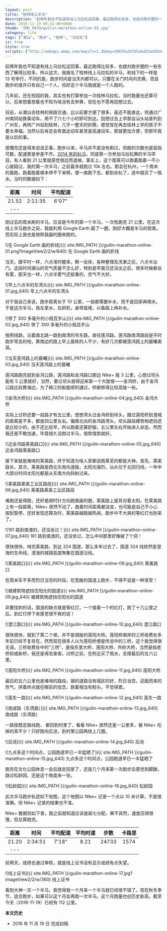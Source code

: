 ```yaml
---
layout: post
title: "桂林线上半马"
description: "前两年我也不知道有线上马拉松这回事，最近跑得比较多，也就対跑步圈的一些东西了解得比较多。所以这次，我报名了桂林线上马拉松的半马，和线下的一样是 13 号举行，不同的是，跑步时间是当天内都可以，只要在关门时间内完赛，而且跑步的或许只有自己一个人，恰好这个半马我就是一个人跑的。"
date: 2016-11-19 09:32:00+0800
thumb: 'IMG_PATH/guilin-marathon-online-03.jpg'
category: life
tags: ["潮汕", "跑步", "桂林", "马拉松"]
js: true
style: true
scripts: ["http://webapi.amap.com/maps?v=1.3&key=29076a35fd5abd25add2eb561488a73f"]
---
```


前两年我也不知道有线上马拉松这回事，最近跑得比较多，也就対跑步圈的一些东西了解得比较多。所以这次，我报名了桂林线上马拉松的半马，和线下的一样是 13 号举行，不同的是，跑步时间是当天内都可以，只要在关门时间内完赛，而且跑步的或许只有自己一个人，恰好这个半马我就是一个人跑的。

几年前，还在校园的我，其实也有打算参加一次桂林马拉松，当时跑量也还算可以，后来想着想着也不知为啥没有去参赛，现在也不愿再回想过去。

目前，从潮汕去桂林的铁路交通，比以前要方便了很多，虽还不能直达，但通过广州南同站换乘动车，用不了六七个小时即可到达。回想过去上学那会汕头站普列到广州东，再转广州站到桂林，几乎一整天的折腾，感觉现在再去桂林上学的孩子不要太幸福。当然以后肯定会有直达动车甚至是高速动车，那就更加方便，但那毕竟是以后的事。

感慨完还是得来说说正事，跑步以来，半马并不是没有刷过，但跑的次数也是屈指可数，配速更是参差不齐。[2014 年的杭马](/2014hzim.html)，则是第一次参加马拉松赛的半马项目。有人看到 21 公里就感觉很远而退缩，事实上，这个距离可以跑着跑着一不小心就超过，我的第一次半马，之前最多就跑过 10k 左右。那会在杭州，一个周末的晨跑，跑着跑着根本停不下来啊，便一直跑下去，都到余杭了，途中就买了一瓶水。当时的数据如下：

|距离|时间|平均配速|
|:--:|:--:|:----:|
|21.52|2:11:35|6'07"|
|---

刚过去的周末刷的半马，应该是今年的第一个半马，一次性跑完 21 公里。在这次线上半马跑步之前，我就利用 Google Earth 画了一圈，刚好大概是半马的距离，而实际上我也是按照我画的圈来跑的。

![在 Google Earth 画的折线]({{ site.IMG_PATH }}/guilin-marathon-online-01.png?imageView2/2/w/640)
在 Google Earth 画的折线

当天，跟平时一样，六点准时醒来，赖一会床，各种整理及洗漱之后，六点半出门。这段时间潮汕的空气质量不怎么好，特别是早晨日还没出之前，很多时候都会有雾，那天也一样，六点半雾气还挺重的，空气不大好。

![早上六点半的东湾头]({{ site.IMG_PATH }}/guilin-marathon-online-01.jpg_640)
早上六点半的东湾头

对于我自己来说，跑步距离长于 10 公里，一般都需要补水，而不是回家再喝水。于是这次半马，我左拿水，右抓机，身带盘缠，以备路上再补水。

![带了 300 多毫升的小瓶百岁山]({{ site.IMG_PATH }}/guilin-marathon-online-02.jpg_640)
带了 300 多毫升的小瓶百岁山

按照线路，沿着南北路一路到南湾的市东路，直往莲鸿路。莲鸿路南湾路段是平时跑步常去的地，靠南边的路上早上晨练的人不少，有好几次都被莲鸿路上的晨曦美哭。

![当天莲鸿路上的晨曦]({{ site.IMG_PATH }}/guilin-marathon-online-03.jpg_640)
当天莲鸿路上的晨曦

莲鸿路跑完就到金鸿公路，莲鸿路和金鸿路口那边 Nike+ 报 3 公里，心想过坝头能有 5 公里就好，当然，要过坝头就得迎来第一个大陡坡——金鸿桥，由于金鸿公路比较靠海边，为了韩江的船能顺利通过，桥都修得比较高陡一些。

![金鸿大桥]({{ site.IMG_PATH }}/guilin-marathon-online-04.jpg_640)
金鸿大桥

实际上过桥还要一段路才有五公里，想想湾头过金鸿桥到坝头，跟过莲阳桥到澄城的距离差不多，都是四公里左右。偏南北向的金鸿路湾头，坝头路段建筑物遮挡还是比较少的，由于还比较早，所以跑着还算舒服，五公里左右开始进入状态，然而我还是不敢加速，毕竟很久没跑过半马，借势借势就好。

![近金鸿路莱美路口]({{ site.IMG_PATH }}/guilin-marathon-online-05.jpg_640)
近金鸿路莱美路口

接下来就是难啃的莱美路，终于知道为啥人家都说跑莱芜的都是大神。首先，莱美路长，其次，莱美路是西北东南向道路，太阳光强烈，汕头位于北回归线，一年中大部分时间太阳光都是从东南方向斜射过来。

![莱美路莱美工业区路段]({{ site.IMG_PATH }}/guilin-marathon-online-06.jpg_640)
莱美路莱美工业区路段

难跑还是得跑，还好是顺时针方向跑我画的圈，莱美路上是背对着太阳。在莱美路上有一段距离，Nike+ 居然不动了，跑着时间距离都没变，也可能是自己不小心按到暂停，还好发现还算及时，莱美路越跑越热闹，跑步中不大爽的等红灯也到来了。

![161 路到南澳的，还没坐过！]({{ site.IMG_PATH }}/guilin-marathon-online-07.jpg_640)
161 路到南澳的，还没坐过，怎么中间那里好像破了个洞！

很快很快，啃完莱美路，到达 324 国道，那么多年过去了，国道 324 线依然是澄海的生命线，澄海的城镇高度聚集在国道沿线。

![莱美路口]({{ site.IMG_PATH }}/guilin-marathon-online-08.jpg_640)
莱美路口

在周末车不多而烈日当空的时段，在宽敞的国道上跑步，不得不说是一种享受！

![被建筑物遮挡住阳光的国道]({{ site.IMG_PATH }}/guilin-marathon-online-09.jpg_640)
被建筑物遮挡住阳光的国道

非要找刺的话，国道的缺点就是等红灯，一个接着一个的红灯，跑了十几公里之后，到红灯停下来感觉很不爽的说！

![澄江路口]({{ site.IMG_PATH }}/guilin-marathon-online-10.jpg_640)
澄江路口

很快很快，就到了第二个坡，并不是很陡的莲阳大桥。莲阳桥南岸的三桥收费处多年前已经不复存在，然而现在很多人以为莲阳桥便是传说中的三桥，这个我觉得很无语。三桥收费处中的“三桥”，是指东里大桥、莲阳大桥、外砂大桥，当然是指老桥抑或新桥，我还是得去查查。过桥之前，在附近买了瓶水，支撑最后的五六公里。

![莲阳大桥]({{ site.IMG_PATH }}/guilin-marathon-online-11.jpg_640)
莲阳大桥

最后的五六公里也是难啃的路段，镇的道路没有城区的好，烈日当空，迎面而来的热气，拼着终点就在眼前的信念，跑着相当有盼头，不觉得累。

![莲东一路]({{ site.IMG_PATH }}/guilin-marathon-online-12.jpg_640)
莲东一路

![南成路（东湾路）]({{ site.IMG_PATH }}/guilin-marathon-online-13.jpg_640)
南成路（东湾路）

一路按既定路线跑， 都回到村里了，看看 Nike+ 居然还差一公里多，被 Nike+ 吃掉的真不少！只好跑向后池，到村里公园再绕上几圈。

![后池]({{ site.IMG_PATH }}/guilin-marathon-online-14.jpg_640)
后池

![九点多这个时间点，公园跑道早已一半猛晒了]({{ site.IMG_PATH }}/guilin-marathon-online-15.jpg_640)
九点多这个时间点，公园跑道早已一半猛晒了

跑完在文化公园休息一会后就走回家了，还是几个月来第一次跑步后感觉到脚酸，路过松龄园，还是这个角度来一张。

![松龄园]({{ site.IMG_PATH }}/guilin-marathon-online-16.jpg_640)
松龄园

此次半马跑步轨迹如下地图，这个地图以 Nike+ 记录一个点以 10 米计算，不是很准确，但 Nike+ 记录的结果也不准。

<div id="map"></div>

Nike+ 数据则如下表，跑之前就知道应该是超七分配，果不其然，速度压得很慢，但总算跑完。

|距离|时间|平均配速|平均时速|步数|卡路里|
|:--:|:--:|:----:|:----:|:---:|:----:|
|21.20|2:34:51|7'18"|8.21|24733|1574|
|---

前两天，成绩也通过审核，就是线上证书没有显示成绩有点失望。

![线上证书]({{ site.IMG_PATH }}/guilin-marathon-online-17.jpg?imageView2/2/w/360)
线上证书

看到大神一天一个半马，我觉得我一个月来一个半马就已经很不错了。现在秋冬季节，适合跑步，如果可以这个月会再跑一次半马。这个月跑量也创历史新高，截至今天（2016-11-19）已经有 112 公里。

**本文历史**

* 2016 年 11 月 19 日 完成初稿

<!--<style>
#map {
    width: 100%;
    height: 0;
    padding-bottom: 67%
}
#map .amap-copyright, .amap-logo {
    z-index: 0;
}
#map a:after {
    display: none
}
#map .marker-circle{
    width: 9px;
    height: 9px;
    border: 3px solid #fff;
    border-radius: 99em;
    box-shadow: 1px 1px 0 rgba(0,0,0,.4);
}
#map .marker-circle.green{
    background-color: #60AB43;
}
#map .marker-circle.red{
    background-color: #f80000;
}
#map .marker-circle.black{
    background-color: #000000;
}
#map .running-distance{
   background-color: #000;
   font-size: 10px;
   font-family: 'AlternateBoldFont', 'MHei PRC Bold';
   color: #fff;
   width: 56px;
   height: 24px;
   line-height: 24px;
   text-align: right;
   border-top-left-radius: 12px;
   border-bottom-left-radius: 12px;
   position: relative;
   white-space: nowrap;
}
#map .running-distance:after{
   content: "";
   right: -24px;
   top: 0;
   position: absolute;
   height: 0;
   width: 0;
   border: 12px solid transparent;
   border-left-color: #000;
}
#map .running-distance .running-number{
   color: #83DD00;
}
</style> -->
<!--<script>
var map = new AMap.Map('map', {
    resizeEnable: true,
    center: [116.79, 23.464],
    zoom: 13
});
var lineArr = [
  [116.813148, 23.476624],
  [116.813063, 23.476530],
  [116.813010, 23.476437],
  [116.812945, 23.476349],
  [116.812910, 23.476252],
  [116.812882, 23.476157],
  [116.812868, 23.476058],
  [116.812827, 23.475954],
  [116.812744, 23.475897],
  [116.812701, 23.475813],
  [116.812712, 23.475696],
  [116.812694, 23.475596],
  [116.812655, 23.475489],
  [116.812614, 23.475379],
  [116.812582, 23.475264],
  [116.812552, 23.475165],
  [116.812517, 23.475059],
  [116.812495, 23.474953],
  [116.812460, 23.474812],
  [116.812403, 23.474653],
  [116.812373, 23.474548],
  [116.812334, 23.474462],
  [116.812274, 23.474379],
  [116.812245, 23.474264],
  [116.812263, 23.474164],
  [116.812287, 23.474051],
  [116.812276, 23.473942],
  [116.812228, 23.473844],
  [116.812167, 23.473747],
  [116.812130, 23.473661],
  [116.812098, 23.473565],
  [116.812080, 23.473449],
  [116.812037, 23.473367],
  [116.811971, 23.473276],
  [116.811932, 23.473193],
  [116.811894, 23.473084],
  [116.811841, 23.472994],
  [116.811812, 23.472882],
  [116.811793, 23.472782],
  [116.811804, 23.472683],
  [116.811834, 23.472582],
  [116.811865, 23.472487],
  [116.811904, 23.472380],
  [116.811943, 23.472291],
  [116.811966, 23.472196],
  [116.811979, 23.472089],
  [116.811998, 23.471985],
  [116.812018, 23.471881],
  [116.812035, 23.471787],
  [116.812072, 23.471680],
  [116.812109, 23.471589],
  [116.812136, 23.471501],
  [116.812168, 23.471409],
  [116.812204, 23.471313],
  [116.812244, 23.471227],
  [116.812288, 23.471133],
  [116.812357, 23.471045],
  [116.812427, 23.470946],
  [116.812525, 23.470877],
  [116.812618, 23.470793],
  [116.812705, 23.470721],
  [116.812793, 23.470668],
  [116.812879, 23.470615],
  [116.812968, 23.470558],
  [116.813058, 23.470474],
  [116.813144, 23.470428],
  [116.813240, 23.470372],
  [116.813327, 23.470322],
  [116.813415, 23.470276],
  [116.813503, 23.470216],
  [116.813600, 23.470166],
  [116.813708, 23.470100],
  [116.813798, 23.470047],
  [116.813892, 23.469985],
  [116.813989, 23.469938],
  [116.814080, 23.469897],
  [116.814186, 23.469842],
  [116.814287, 23.469781],
  [116.814374, 23.469733],
  [116.814462, 23.469676],
  [116.814539, 23.469611],
  [116.814593, 23.469529],
  [116.814532, 23.469377],
  [116.814495, 23.469214],
  [116.814526, 23.469098],
  [116.814551, 23.468982],
  [116.814548, 23.468883],
  [116.814555, 23.468785],
  [116.814569, 23.468677],
  [116.814612, 23.468584],
  [116.814646, 23.468487],
  [116.814631, 23.468379],
  [116.814602, 23.468285],
  [116.814599, 23.468190],
  [116.814605, 23.468090],
  [116.814588, 23.467997],
  [116.814555, 23.467909],
  [116.814538, 23.467805],
  [116.814562, 23.467710],
  [116.814586, 23.467604],
  [116.814575, 23.467507],
  [116.814556, 23.467397],
  [116.814531, 23.467303],
  [116.814519, 23.467207],
  [116.814532, 23.467102],
  [116.814538, 23.467002],
  [116.814546, 23.466888],
  [116.814545, 23.466794],
  [116.814545, 23.466701],
  [116.814546, 23.466608],
  [116.814545, 23.466509],
  [116.814544, 23.466405],
  [116.814551, 23.466311],
  [116.814557, 23.466214],
  [116.814561, 23.466113],
  [116.814568, 23.466004],
  [116.814568, 23.465902],
  [116.814568, 23.465804],
  [116.814573, 23.465700],
  [116.814580, 23.465606],
  [116.814586, 23.465512],
  [116.814582, 23.465420],
  [116.814589, 23.465327],
  [116.814590, 23.465226],
  [116.814581, 23.465127],
  [116.814587, 23.465031],
  [116.814602, 23.464933],
  [116.814607, 23.464835],
  [116.814613, 23.464740],
  [116.814611, 23.464644],
  [116.814601, 23.464540],
  [116.814603, 23.464441],
  [116.814606, 23.464341],
  [116.814610, 23.464244],
  [116.814615, 23.464124],
  [116.814603, 23.464028],
  [116.814610, 23.463937],
  [116.814668, 23.463858],
  [116.814786, 23.463851],
  [116.814892, 23.463841],
  [116.814995, 23.463839],
  [116.815094, 23.463839],
  [116.815193, 23.463839],
  [116.815193, 23.463839],
  [116.815339, 23.463837],
  [116.815440, 23.463842],
  [116.815540, 23.463843],
  [116.815651, 23.463838],
  [116.815871, 23.463829],
  [116.815986, 23.463816],
  [116.816089, 23.463818],
  [116.816191, 23.463814],
  [116.816300, 23.463813],
  [116.816415, 23.463812],
  [116.816530, 23.463805],
  [116.816640, 23.463804],
  [116.816762, 23.463808],
  [116.816869, 23.463811],
  [116.816972, 23.463809],
  [116.817088, 23.463797],
  [116.817198, 23.463794],
  [116.817296, 23.463798],
  [116.817404, 23.463786],
  [116.817509, 23.463786],
  [116.817615, 23.463783],
  [116.817721, 23.463780],
  [116.817867, 23.463785],
  [116.817987, 23.463775],
  [116.818088, 23.463776],
  [116.818189, 23.463781],
  [116.818291, 23.463783],
  [116.818398, 23.463785],
  [116.818511, 23.463786],
  [116.818618, 23.463783],
  [116.818729, 23.463786],
  [116.818841, 23.463788],
  [116.818958, 23.463785],
  [116.819082, 23.463784],
  [116.819202, 23.463778],
  [116.819312, 23.463774],
  [116.819424, 23.463760],
  [116.819533, 23.463754],
  [116.819645, 23.463756],
  [116.819751, 23.463750],
  [116.819858, 23.463747],
  [116.819981, 23.463753],
  [116.820100, 23.463745],
  [116.820205, 23.463744],
  [116.820315, 23.463744],
  [116.820416, 23.463743],
  [116.820528, 23.463742],
  [116.820635, 23.463742],
  [116.820747, 23.463739],
  [116.820870, 23.463742],
  [116.820984, 23.463741],
  [116.821107, 23.463739],
  [116.821211, 23.463740],
  [116.821314, 23.463735],
  [116.821415, 23.463736],
  [116.821534, 23.463732],
  [116.821643, 23.463730],
  [116.821745, 23.463729],
  [116.821844, 23.463729],
  [116.821945, 23.463716],
  [116.822043, 23.463720],
  [116.822142, 23.463718],
  [116.822264, 23.463719],
  [116.822365, 23.463719],
  [116.822468, 23.463724],
  [116.822572, 23.463721],
  [116.822745, 23.463724],
  [116.822845, 23.463728],
  [116.822947, 23.463726],
  [116.823053, 23.463722],
  [116.823159, 23.463716],
  [116.823258, 23.463716],
  [116.823375, 23.463718],
  [116.823475, 23.463717],
  [116.823574, 23.463710],
  [116.823696, 23.463709],
  [116.823796, 23.463707],
  [116.823902, 23.463698],
  [116.824000, 23.463697],
  [116.824109, 23.463697],
  [116.824219, 23.463693],
  [116.824319, 23.463696],
  [116.824424, 23.463697],
  [116.824523, 23.463694],
  [116.824642, 23.463692],
  [116.824815, 23.463690],
  [116.824930, 23.463691],
  [116.824930, 23.463691],
  [116.825029, 23.463700],
  [116.825215, 23.463695],
  [116.825334, 23.463703],
  [116.825442, 23.463695],
  [116.825546, 23.463696],
  [116.825681, 23.463701],
  [116.825788, 23.463699],
  [116.825906, 23.463712],
  [116.826005, 23.463724],
  [116.826106, 23.463726],
  [116.826211, 23.463728],
  [116.826336, 23.463719],
  [116.826435, 23.463694],
  [116.826533, 23.463685],
  [116.826633, 23.463680],
  [116.826781, 23.463670],
  [116.826900, 23.463660],
  [116.826998, 23.463661],
  [116.827111, 23.463661],
  [116.827212, 23.463661],
  [116.827311, 23.463659],
  [116.827428, 23.463654],
  [116.827528, 23.463653],
  [116.827627, 23.463653],
  [116.827745, 23.463647],
  [116.827849, 23.463652],
  [116.828001, 23.463661],
  [116.828103, 23.463666],
  [116.828225, 23.463674],
  [116.828326, 23.463672],
  [116.828426, 23.463664],
  [116.828586, 23.463669],
  [116.828702, 23.463671],
  [116.828806, 23.463665],
  [116.828914, 23.463652],
  [116.829017, 23.463643],
  [116.829114, 23.463635],
  [116.829231, 23.463633],
  [116.829349, 23.463634],
  [116.829452, 23.463630],
  [116.829555, 23.463623],
  [116.829666, 23.463618],
  [116.829765, 23.463571],
  [116.829835, 23.463507],
  [116.829864, 23.463420],
  [116.829827, 23.463328],
  [116.829750, 23.463242],
  [116.829694, 23.463148],
  [116.829644, 23.463049],
  [116.829598, 23.462966],
  [116.829539, 23.462882],
  [116.829477, 23.462803],
  [116.829432, 23.462716],
  [116.829392, 23.462631],
  [116.829350, 23.462531],
  [116.829307, 23.462431],
  [116.829253, 23.462333],
  [116.829210, 23.462252],
  [116.829165, 23.462169],
  [116.829110, 23.462071],
  [116.829052, 23.461973],
  [116.829003, 23.461887],
  [116.828961, 23.461804],
  [116.828916, 23.461704],
  [116.828867, 23.461602],
  [116.828822, 23.461516],
  [116.828768, 23.461418],
  [116.828710, 23.461321],
  [116.828658, 23.461222],
  [116.828608, 23.461124],
  [116.828559, 23.461031],
  [116.828498, 23.460937],
  [116.828445, 23.460843],
  [116.828393, 23.460764],
  [116.828365, 23.460677],
  [116.828319, 23.460596],
  [116.828276, 23.460502],
  [116.828233, 23.460406],
  [116.828180, 23.460316],
  [116.828137, 23.460233],
  [116.828089, 23.460150],
  [116.828044, 23.460064],
  [116.827987, 23.459967],
  [116.827934, 23.459869],
  [116.827890, 23.459770],
  [116.827829, 23.459671],
  [116.827782, 23.459589],
  [116.827743, 23.459486],
  [116.827684, 23.459387],
  [116.827627, 23.459288],
  [116.827573, 23.459191],
  [116.827519, 23.459099],
  [116.827482, 23.459005],
  [116.827437, 23.458907],
  [116.827377, 23.458818],
  [116.827316, 23.458734],
  [116.827266, 23.458640],
  [116.827216, 23.458540],
  [116.827174, 23.458453],
  [116.827112, 23.458362],
  [116.827072, 23.458276],
  [116.827021, 23.458184],
  [116.826917, 23.457992],
  [116.826866, 23.457909],
  [116.826813, 23.457825],
  [116.826774, 23.457742],
  [116.826735, 23.457647],
  [116.826683, 23.457564],
  [116.826637, 23.457482],
  [116.826591, 23.457382],
  [116.826543, 23.457285],
  [116.826499, 23.457185],
  [116.826451, 23.457102],
  [116.826451, 23.457102],
  [116.826371, 23.456941],
  [116.826291, 23.456802],
  [116.826189, 23.456613],
  [116.826139, 23.456534],
  [116.826085, 23.456456],
  [116.826023, 23.456366],
  [116.825958, 23.456277],
  [116.825899, 23.456184],
  [116.825845, 23.456090],
  [116.825783, 23.455943],
  [116.825783, 23.455943],
  [116.825783, 23.455943],
  [116.825697, 23.455797],
  [116.825636, 23.455715],
  [116.825583, 23.455596],
  [116.825538, 23.455516],
  [116.825503, 23.455422],
  [116.825448, 23.455327],
  [116.825392, 23.455238],
  [116.825285, 23.455058],
  [116.825229, 23.454964],
  [116.825180, 23.454864],
  [116.825133, 23.454765],
  [116.825084, 23.454674],
  [116.825034, 23.454580],
  [116.824990, 23.454485],
  [116.824943, 23.454383],
  [116.824897, 23.454284],
  [116.824853, 23.454182],
  [116.824805, 23.454084],
  [116.824743, 23.453990],
  [116.824685, 23.453894],
  [116.824633, 23.453792],
  [116.824594, 23.453706],
  [116.824541, 23.453610],
  [116.824502, 23.453527],
  [116.824456, 23.453441],
  [116.824412, 23.453358],
  [116.824367, 23.453273],
  [116.824321, 23.453171],
  [116.824274, 23.453092],
  [116.824233, 23.453005],
  [116.824189, 23.452907],
  [116.824138, 23.452804],
  [116.824100, 23.452711],
  [116.824069, 23.452605],
  [116.824038, 23.452498],
  [116.823966, 23.452415],
  [116.823860, 23.452288],
  [116.823806, 23.452196],
  [116.823758, 23.452101],
  [116.823699, 23.452006],
  [116.823644, 23.451915],
  [116.823599, 23.451817],
  [116.823544, 23.451719],
  [116.823492, 23.451631],
  [116.823448, 23.451530],
  [116.823411, 23.451429],
  [116.823372, 23.451342],
  [116.823327, 23.451239],
  [116.823272, 23.451137],
  [116.823219, 23.451041],
  [116.823169, 23.450959],
  [116.823099, 23.450868],
  [116.823044, 23.450779],
  [116.822994, 23.450680],
  [116.822948, 23.450583],
  [116.822893, 23.450494],
  [116.822842, 23.450414],
  [116.822797, 23.450324],
  [116.822738, 23.450227],
  [116.822693, 23.450134],
  [116.822644, 23.450040],
  [116.822596, 23.449943],
  [116.822546, 23.449862],
  [116.822486, 23.449766],
  [116.822434, 23.449676],
  [116.822376, 23.449581],
  [116.822313, 23.449486],
  [116.822255, 23.449387],
  [116.822209, 23.449305],
  [116.822155, 23.449227],
  [116.822081, 23.449145],
  [116.822017, 23.449071],
  [116.821957, 23.448998],
  [116.821900, 23.448907],
  [116.821849, 23.448815],
  [116.821798, 23.448721],
  [116.821745, 23.448633],
  [116.821678, 23.448548],
  [116.821623, 23.448468],
  [116.821570, 23.448384],
  [116.821509, 23.448291],
  [116.821452, 23.448194],
  [116.821396, 23.448104],
  [116.821347, 23.448007],
  [116.821289, 23.447919],
  [116.821230, 23.447826],
  [116.821186, 23.447727],
  [116.821146, 23.447632],
  [116.821102, 23.447551],
  [116.821049, 23.447476],
  [116.820990, 23.447383],
  [116.820976, 23.447266],
  [116.821004, 23.447179],
  [116.820908, 23.447121],
  [116.820800, 23.447057],
  [116.820720, 23.447002],
  [116.820643, 23.446917],
  [116.820582, 23.446821],
  [116.820521, 23.446729],
  [116.820469, 23.446632],
  [116.820416, 23.446536],
  [116.820366, 23.446440],
  [116.820313, 23.446360],
  [116.820256, 23.446281],
  [116.820187, 23.446192],
  [116.820121, 23.446105],
  [116.820061, 23.446020],
  [116.820005, 23.445925],
  [116.819941, 23.445831],
  [116.819869, 23.445756],
  [116.819807, 23.445671],
  [116.819755, 23.445585],
  [116.819695, 23.445504],
  [116.819629, 23.445419],
  [116.819568, 23.445346],
  [116.819508, 23.445250],
  [116.819449, 23.445151],
  [116.819389, 23.445060],
  [116.819339, 23.444969],
  [116.819282, 23.444896],
  [116.819221, 23.444820],
  [116.819162, 23.444745],
  [116.819101, 23.444673],
  [116.819041, 23.444591],
  [116.818980, 23.444513],
  [116.818924, 23.444437],
  [116.818870, 23.444353],
  [116.818804, 23.444261],
  [116.818751, 23.444179],
  [116.818670, 23.444086],
  [116.818606, 23.444001],
  [116.818538, 23.443913],
  [116.818472, 23.443840],
  [116.818416, 23.443760],
  [116.818374, 23.443668],
  [116.818311, 23.443574],
  [116.818254, 23.443496],
  [116.818185, 23.443416],
  [116.818127, 23.443340],
  [116.818065, 23.443260],
  [116.817998, 23.443178],
  [116.817937, 23.443086],
  [116.817880, 23.443010],
  [116.817816, 23.442936],
  [116.817750, 23.442860],
  [116.817683, 23.442776],
  [116.817652, 23.442670],
  [116.817591, 23.442578],
  [116.817472, 23.442427],
  [116.817399, 23.442343],
  [116.817329, 23.442265],
  [116.817275, 23.442172],
  [116.817217, 23.442078],
  [116.817149, 23.441992],
  [116.817048, 23.441863],
  [116.816979, 23.441796],
  [116.816907, 23.441716],
  [116.816840, 23.441641],
  [116.816784, 23.441548],
  [116.816725, 23.441475],
  [116.816252, 23.440856],
  [116.816195, 23.440772],
  [116.816195, 23.440772],
  [116.816097, 23.440721],
  [116.816024, 23.440627],
  [116.815965, 23.440529],
  [116.815927, 23.440431],
  [116.815888, 23.440343],
  [116.815831, 23.440251],
  [116.815768, 23.440160],
  [116.815706, 23.440068],
  [116.815638, 23.440001],
  [116.815578, 23.439929],
  [116.815508, 23.439839],
  [116.815456, 23.439745],
  [116.815393, 23.439664],
  [116.815339, 23.439588],
  [116.815282, 23.439493],
  [116.815242, 23.439403],
  [116.815178, 23.439320],
  [116.815090, 23.439193],
  [116.815015, 23.439090],
  [116.814956, 23.439005],
  [116.814899, 23.438932],
  [116.814823, 23.438856],
  [116.814754, 23.438778],
  [116.814684, 23.438701],
  [116.814630, 23.438611],
  [116.814568, 23.438541],
  [116.814512, 23.438465],
  [116.814465, 23.438379],
  [116.814406, 23.438305],
  [116.814329, 23.438220],
  [116.814260, 23.438155],
  [116.814175, 23.438077],
  [116.814106, 23.437997],
  [116.814031, 23.437920],
  [116.813950, 23.437836],
  [116.813879, 23.437751],
  [116.813813, 23.437673],
  [116.813746, 23.437587],
  [116.813695, 23.437509],
  [116.813644, 23.437429],
  [116.813588, 23.437354],
  [116.813525, 23.437263],
  [116.813457, 23.437171],
  [116.813392, 23.437091],
  [116.813326, 23.437010],
  [116.813259, 23.436926],
  [116.813200, 23.436847],
  [116.813125, 23.436759],
  [116.813057, 23.436687],
  [116.812981, 23.436605],
  [116.812917, 23.436536],
  [116.812856, 23.436464],
  [116.812784, 23.436380],
  [116.812713, 23.436306],
  [116.812652, 23.436233],
  [116.812592, 23.436159],
  [116.812592, 23.436159],
  [116.812512, 23.436092],
  [116.812518, 23.435984],
  [116.812478, 23.435885],
  [116.812404, 23.435801],
  [116.812325, 23.435740],
  [116.812248, 23.435679],
  [116.812159, 23.435638],
  [116.812076, 23.435577],
  [116.811999, 23.435478],
  [116.811923, 23.435402],
  [116.811837, 23.435352],
  [116.811727, 23.435315],
  [116.811626, 23.435299],
  [116.811520, 23.435298],
  [116.811396, 23.435288],
  [116.811287, 23.435303],
  [116.811181, 23.435352],
  [116.811087, 23.435392],
  [116.810965, 23.435399],
  [116.810853, 23.435430],
  [116.810750, 23.435467],
  [116.810659, 23.435511],
  [116.810557, 23.435565],
  [116.810449, 23.435611],
  [116.810342, 23.435654],
  [116.810246, 23.435675],
  [116.810141, 23.435721],
  [116.810048, 23.435756],
  [116.809939, 23.435782],
  [116.809839, 23.435824],
  [116.809723, 23.435864],
  [116.809610, 23.435894],
  [116.809518, 23.435934],
  [116.809412, 23.435976],
  [116.809306, 23.436005],
  [116.809196, 23.436037],
  [116.809083, 23.436085],
  [116.808979, 23.436111],
  [116.808870, 23.436148],
  [116.808753, 23.436170],
  [116.808655, 23.436200],
  [116.808541, 23.436236],
  [116.808421, 23.436248],
  [116.808323, 23.436268],
  [116.808216, 23.436302],
  [116.808106, 23.436351],
  [116.808006, 23.436386],
  [116.807916, 23.436426],
  [116.807813, 23.436480],
  [116.807722, 23.436516],
  [116.807620, 23.436557],
  [116.807511, 23.436583],
  [116.807397, 23.436623],
  [116.807280, 23.436641],
  [116.807110, 23.436677],
  [116.807110, 23.436677],
  [116.807110, 23.436677],
  [116.806975, 23.436723],
  [116.806869, 23.436766],
  [116.806760, 23.436800],
  [116.806662, 23.436838],
  [116.806572, 23.436882],
  [116.806474, 23.436909],
  [116.806381, 23.436948],
  [116.806286, 23.436977],
  [116.806173, 23.437017],
  [116.806041, 23.437055],
  [116.805945, 23.437076],
  [116.805833, 23.437116],
  [116.805724, 23.437158],
  [116.805614, 23.437200],
  [116.805524, 23.437235],
  [116.805409, 23.437276],
  [116.805312, 23.437312],
  [116.805196, 23.437351],
  [116.805103, 23.437387],
  [116.805003, 23.437432],
  [116.804896, 23.437469],
  [116.804793, 23.437524],
  [116.804705, 23.437570],
  [116.804605, 23.437604],
  [116.804510, 23.437638],
  [116.804421, 23.437681],
  [116.804313, 23.437704],
  [116.804215, 23.437732],
  [116.804096, 23.437756],
  [116.803996, 23.437813],
  [116.803893, 23.437857],
  [116.803794, 23.437889],
  [116.803686, 23.437932],
  [116.803571, 23.437970],
  [116.803480, 23.438017],
  [116.803375, 23.438070],
  [116.803272, 23.438113],
  [116.803174, 23.438139],
  [116.803073, 23.438170],
  [116.802979, 23.438207],
  [116.802857, 23.438251],
  [116.802857, 23.438251],
  [116.802706, 23.438354],
  [116.802604, 23.438405],
  [116.802514, 23.438446],
  [116.802420, 23.438487],
  [116.802301, 23.438548],
  [116.802211, 23.438592],
  [116.802132, 23.438653],
  [116.802058, 23.438719],
  [116.801964, 23.438750],
  [116.801865, 23.438791],
  [116.801751, 23.438822],
  [116.801658, 23.438852],
  [116.801549, 23.438876],
  [116.801444, 23.438913],
  [116.801341, 23.438946],
  [116.801231, 23.438970],
  [116.801124, 23.439002],
  [116.801032, 23.439040],
  [116.800927, 23.439094],
  [116.800825, 23.439134],
  [116.800735, 23.439174],
  [116.800623, 23.439219],
  [116.800516, 23.439268],
  [116.800323, 23.439372],
  [116.800227, 23.439405],
  [116.800131, 23.439435],
  [116.800030, 23.439468],
  [116.799874, 23.439535],
  [116.799781, 23.439565],
  [116.799694, 23.439607],
  [116.799593, 23.439652],
  [116.799488, 23.439693],
  [116.799399, 23.439749],
  [116.799308, 23.439784],
  [116.799210, 23.439819],
  [116.799051, 23.439880],
  [116.798959, 23.439920],
  [116.798845, 23.439960],
  [116.798759, 23.440005],
  [116.798668, 23.440045],
  [116.798571, 23.440079],
  [116.798467, 23.440127],
  [116.798383, 23.440183],
  [116.798289, 23.440238],
  [116.795084, 23.441490],
  [116.795064, 23.441497],
  [116.794974, 23.441541],
  [116.794877, 23.441577],
  [116.794781, 23.441602],
  [116.794669, 23.441639],
  [116.794579, 23.441685],
  [116.794483, 23.441724],
  [116.794372, 23.441789],
  [116.794275, 23.441850],
  [116.794184, 23.441884],
  [116.794080, 23.441903],
  [116.793984, 23.441945],
  [116.793893, 23.441985],
  [116.793797, 23.442035],
  [116.793696, 23.442081],
  [116.793588, 23.442142],
  [116.793476, 23.442187],
  [116.793377, 23.442240],
  [116.793276, 23.442281],
  [116.793181, 23.442309],
  [116.793095, 23.442355],
  [116.793004, 23.442397],
  [116.792895, 23.442431],
  [116.792789, 23.442479],
  [116.792677, 23.442521],
  [116.792503, 23.442595],
  [116.792390, 23.442630],
  [116.792292, 23.442666],
  [116.792202, 23.442711],
  [116.792103, 23.442750],
  [116.791998, 23.442792],
  [116.791884, 23.442822],
  [116.791779, 23.442862],
  [116.791687, 23.442895],
  [116.791588, 23.442913],
  [116.791469, 23.442919],
  [116.791385, 23.442976],
  [116.791296, 23.443023],
  [116.791205, 23.443082],
  [116.791117, 23.443154],
  [116.791002, 23.443188],
  [116.790906, 23.443209],
  [116.790814, 23.443255],
  [116.790713, 23.443307],
  [116.790615, 23.443346],
  [116.790505, 23.443394],
  [116.790408, 23.443433],
  [116.790305, 23.443479],
  [116.790209, 23.443532],
  [116.790103, 23.443574],
  [116.789994, 23.443623],
  [116.789886, 23.443653],
  [116.789803, 23.443724],
  [116.789692, 23.443766],
  [116.789587, 23.443784],
  [116.789474, 23.443807],
  [116.789384, 23.443854],
  [116.789280, 23.443906],
  [116.789172, 23.443955],
  [116.789066, 23.443992],
  [116.788963, 23.444029],
  [116.788853, 23.444078],
  [116.788747, 23.444131],
  [116.788654, 23.444176],
  [116.788550, 23.444175],
  [116.788441, 23.444223],
  [116.788335, 23.444270],
  [116.788234, 23.444306],
  [116.788133, 23.444360],
  [116.788050, 23.444412],
  [116.787960, 23.444449],
  [116.787859, 23.444507],
  [116.787763, 23.444542],
  [116.787659, 23.444573],
  [116.787562, 23.444631],
  [116.787451, 23.444669],
  [116.787357, 23.444704],
  [116.787258, 23.444754],
  [116.787164, 23.444795],
  [116.787061, 23.444848],
  [116.786958, 23.444886],
  [116.786861, 23.444921],
  [116.786769, 23.444955],
  [116.786680, 23.445004],
  [116.786585, 23.445038],
  [116.786487, 23.445076],
  [116.786388, 23.445121],
  [116.786290, 23.445164],
  [116.786198, 23.445194],
  [116.786104, 23.445220],
  [116.785990, 23.445265],
  [116.785891, 23.445315],
  [116.785804, 23.445361],
  [116.785713, 23.445405],
  [116.785598, 23.445440],
  [116.785434, 23.445497],
  [116.785342, 23.445531],
  [116.785342, 23.445531],
  [116.785244, 23.445588],
  [116.785148, 23.445660],
  [116.785049, 23.445718],
  [116.784957, 23.445768],
  [116.784802, 23.445781],
  [116.784686, 23.445774],
  [116.784579, 23.445823],
  [116.784474, 23.445879],
  [116.784368, 23.445926],
  [116.784272, 23.445966],
  [116.784179, 23.445999],
  [116.784079, 23.446057],
  [116.783987, 23.446098],
  [116.783878, 23.446125],
  [116.783784, 23.446176],
  [116.783683, 23.446220],
  [116.783579, 23.446250],
  [116.783463, 23.446293],
  [116.783358, 23.446329],
  [116.783246, 23.446372],
  [116.783146, 23.446428],
  [116.783046, 23.446494],
  [116.782941, 23.446537],
  [116.782846, 23.446573],
  [116.782699, 23.446627],
  [116.782606, 23.446661],
  [116.782511, 23.446703],
  [116.782416, 23.446756],
  [116.782306, 23.446791],
  [116.782215, 23.446829],
  [116.782039, 23.446906],
  [116.781947, 23.446945],
  [116.781838, 23.446996],
  [116.781734, 23.447026],
  [116.781614, 23.447050],
  [116.781502, 23.447099],
  [116.781411, 23.447145],
  [116.781323, 23.447199],
  [116.781216, 23.447248],
  [116.781119, 23.447314],
  [116.781024, 23.447363],
  [116.780932, 23.447395],
  [116.780811, 23.447400],
  [116.780706, 23.447421],
  [116.780551, 23.447484],
  [116.780398, 23.447532],
  [116.780300, 23.447563],
  [116.780206, 23.447621],
  [116.780118, 23.447670],
  [116.780025, 23.447712],
  [116.779929, 23.447736],
  [116.779839, 23.447779],
  [116.779736, 23.447828],
  [116.779624, 23.447877],
  [116.779514, 23.447912],
  [116.779340, 23.447966],
  [116.779228, 23.447992],
  [116.779143, 23.448041],
  [116.779036, 23.448097],
  [116.778941, 23.448142],
  [116.778748, 23.448233],
  [116.778656, 23.448277],
  [116.778557, 23.448317],
  [116.778441, 23.448351],
  [116.778349, 23.448395],
  [116.778244, 23.448451],
  [116.778150, 23.448489],
  [116.778052, 23.448522],
  [116.777942, 23.448558],
  [116.777839, 23.448600],
  [116.777745, 23.448635],
  [116.777639, 23.448680],
  [116.777543, 23.448707],
  [116.777442, 23.448749],
  [116.777344, 23.448770],
  [116.777245, 23.448819],
  [116.777139, 23.448879],
  [116.777044, 23.448932],
  [116.776943, 23.449001],
  [116.776851, 23.449042],
  [116.776760, 23.449077],
  [116.776666, 23.449113],
  [116.776576, 23.449161],
  [116.776477, 23.449201],
  [116.776377, 23.449208],
  [116.776282, 23.449237],
  [116.776155, 23.449284],
  [116.776067, 23.449325],
  [116.775960, 23.449370],
  [116.775871, 23.449412],
  [116.775774, 23.449440],
  [116.775687, 23.449497],
  [116.775583, 23.449540],
  [116.775480, 23.449578],
  [116.775382, 23.449631],
  [116.775276, 23.449684],
  [116.775162, 23.449724],
  [116.775067, 23.449767],
  [116.774965, 23.449816],
  [116.774859, 23.449853],
  [116.774758, 23.449890],
  [116.774640, 23.449928],
  [116.774531, 23.449973],
  [116.774426, 23.450017],
  [116.774248, 23.450029],
  [116.774156, 23.450076],
  [116.774051, 23.450123],
  [116.773956, 23.450159],
  [116.773857, 23.450198],
  [116.773738, 23.450209],
  [116.773630, 23.450256],
  [116.773530, 23.450304],
  [116.773442, 23.450347],
  [116.773332, 23.450398],
  [116.773224, 23.450442],
  [116.773129, 23.450482],
  [116.773043, 23.450525],
  [116.772945, 23.450566],
  [116.772801, 23.450648],
  [116.772682, 23.450645],
  [116.772598, 23.450695],
  [116.772524, 23.450769],
  [116.772397, 23.450779],
  [116.772299, 23.450819],
  [116.772204, 23.450875],
  [116.772107, 23.450920],
  [116.772008, 23.450959],
  [116.771900, 23.450998],
  [116.771786, 23.451040],
  [116.771696, 23.451084],
  [116.771603, 23.451131],
  [116.771511, 23.451175],
  [116.771415, 23.451208],
  [116.771306, 23.451228],
  [116.771112, 23.451358],
  [116.771001, 23.451416],
  [116.770891, 23.451467],
  [116.770800, 23.451504],
  [116.770689, 23.451544],
  [116.770593, 23.451571],
  [116.770493, 23.451623],
  [116.770391, 23.451660],
  [116.770292, 23.451683],
  [116.770190, 23.451713],
  [116.770090, 23.451737],
  [116.769990, 23.451789],
  [116.769890, 23.451834],
  [116.769776, 23.451869],
  [116.769667, 23.451903],
  [116.769562, 23.451957],
  [116.769472, 23.451995],
  [116.769364, 23.452011],
  [116.769255, 23.452024],
  [116.769147, 23.452057],
  [116.769048, 23.452094],
  [116.768954, 23.452125],
  [116.768837, 23.452169],
  [116.768743, 23.452216],
  [116.768653, 23.452265],
  [116.768562, 23.452303],
  [116.768468, 23.452339],
  [116.768356, 23.452371],
  [116.768282, 23.452459],
  [116.768201, 23.452514],
  [116.768093, 23.452521],
  [116.767993, 23.452544],
  [116.767903, 23.452591],
  [116.767811, 23.452640],
  [116.767729, 23.452699],
  [116.767645, 23.452748],
  [116.767645, 23.452748],
  [116.767497, 23.452846],
  [116.767350, 23.452828],
  [116.767268, 23.452914],
  [116.767190, 23.452968],
  [116.767070, 23.453013],
  [116.766983, 23.453065],
  [116.766887, 23.453117],
  [116.766791, 23.453149],
  [116.766677, 23.453171],
  [116.766568, 23.453191],
  [116.766356, 23.453221],
  [116.766248, 23.453272],
  [116.766155, 23.453324],
  [116.766013, 23.453389],
  [116.765919, 23.453426],
  [116.765823, 23.453459],
  [116.765735, 23.453509],
  [116.765627, 23.453551],
  [116.765511, 23.453589],
  [116.765404, 23.453641],
  [116.765291, 23.453651],
  [116.765190, 23.453693],
  [116.765093, 23.453736],
  [116.764986, 23.453770],
  [116.764882, 23.453810],
  [116.764778, 23.453868],
  [116.764674, 23.453896],
  [116.764576, 23.453906],
  [116.764473, 23.453957],
  [116.764378, 23.454017],
  [116.764264, 23.454066],
  [116.764168, 23.454110],
  [116.764081, 23.454152],
  [116.763977, 23.454190],
  [116.763888, 23.454253],
  [116.763779, 23.454301],
  [116.763682, 23.454352],
  [116.763568, 23.454368],
  [116.763383, 23.454390],
  [116.763248, 23.454454],
  [116.763153, 23.454477],
  [116.763038, 23.454499],
  [116.762938, 23.454530],
  [116.762841, 23.454576],
  [116.762737, 23.454619],
  [116.762646, 23.454667],
  [116.762555, 23.454705],
  [116.762468, 23.454748],
  [116.762392, 23.454826],
  [116.762392, 23.454826],
  [116.762330, 23.454944],
  [116.762343, 23.455059],
  [116.762244, 23.455072],
  [116.762129, 23.455088],
  [116.761971, 23.455124],
  [116.761863, 23.455160],
  [116.761749, 23.455180],
  [116.761749, 23.455180],
  [116.761577, 23.455228],
  [116.761449, 23.455310],
  [116.761335, 23.455335],
  [116.761228, 23.455370],
  [116.761141, 23.455437],
  [116.761091, 23.455525],
  [116.761071, 23.455620],
  [116.761066, 23.455711],
  [116.761083, 23.455805],
  [116.761098, 23.455905],
  [116.761115, 23.456041],
  [116.761146, 23.456140],
  [116.761146, 23.456251],
  [116.761146, 23.456360],
  [116.761168, 23.456460],
  [116.761179, 23.456569],
  [116.761207, 23.456663],
  [116.761238, 23.456759],
  [116.761232, 23.456859],
  [116.761237, 23.456950],
  [116.761250, 23.457058],
  [116.761278, 23.457164],
  [116.761303, 23.457258],
  [116.761326, 23.457360],
  [116.761329, 23.457458],
  [116.761338, 23.457577],
  [116.761338, 23.457670],
  [116.761324, 23.457768],
  [116.761318, 23.457863],
  [116.761305, 23.457965],
  [116.761313, 23.458081],
  [116.761317, 23.458185],
  [116.761315, 23.458275],
  [116.761328, 23.458374],
  [116.761339, 23.458495],
  [116.761347, 23.458585],
  [116.761339, 23.458694],
  [116.761373, 23.458783],
  [116.761392, 23.458888],
  [116.761400, 23.458986],
  [116.761372, 23.459078],
  [116.761356, 23.459185],
  [116.761326, 23.459367],
  [116.761306, 23.459463],
  [116.761302, 23.459573],
  [116.761289, 23.459687],
  [116.761281, 23.459793],
  [116.761286, 23.459904],
  [116.761284, 23.460016],
  [116.761283, 23.460119],
  [116.761285, 23.460213],
  [116.761284, 23.460315],
  [116.761262, 23.460415],
  [116.761281, 23.460518],
  [116.761310, 23.460621],
  [116.761308, 23.460712],
  [116.761301, 23.460811],
  [116.761306, 23.460909],
  [116.761326, 23.461005],
  [116.761330, 23.461390],
  [116.761315, 23.461489],
  [116.761306, 23.461600],
  [116.761290, 23.461711],
  [116.761289, 23.461810],
  [116.761277, 23.461912],
  [116.761278, 23.462022],
  [116.761277, 23.462124],
  [116.761279, 23.462226],
  [116.761285, 23.462332],
  [116.761274, 23.462450],
  [116.761264, 23.462557],
  [116.761297, 23.462654],
  [116.761310, 23.462768],
  [116.761321, 23.462878],
  [116.761346, 23.462998],
  [116.761381, 23.463094],
  [116.761374, 23.463193],
  [116.761365, 23.463296],
  [116.761383, 23.463400],
  [116.761380, 23.463509],
  [116.761372, 23.463609],
  [116.761358, 23.463713],
  [116.761345, 23.463803],
  [116.761326, 23.463912],
  [116.761305, 23.464015],
  [116.761305, 23.464122],
  [116.761302, 23.464227],
  [116.761306, 23.464319],
  [116.761337, 23.464418],
  [116.761338, 23.464514],
  [116.761316, 23.464606],
  [116.761308, 23.464711],
  [116.761305, 23.464826],
  [116.761293, 23.464923],
  [116.761293, 23.465017],
  [116.761294, 23.465121],
  [116.761271, 23.465209],
  [116.761264, 23.465309],
  [116.761259, 23.465402],
  [116.761254, 23.465500],
  [116.761256, 23.465598],
  [116.761271, 23.465703],
  [116.761251, 23.465812],
  [116.761232, 23.466000],
  [116.761239, 23.466119],
  [116.761244, 23.466225],
  [116.761239, 23.466322],
  [116.761233, 23.466431],
  [116.761249, 23.466532],
  [116.761279, 23.466627],
  [116.761269, 23.466736],
  [116.761246, 23.466846],
  [116.761266, 23.466947],
  [116.761270, 23.467048],
  [116.761271, 23.467146],
  [116.761279, 23.467246],
  [116.761300, 23.467357],
  [116.761307, 23.467452],
  [116.761299, 23.467556],
  [116.761281, 23.467662],
  [116.761276, 23.467753],
  [116.761297, 23.467878],
  [116.761319, 23.467970],
  [116.761319, 23.468069],
  [116.761314, 23.468164],
  [116.761312, 23.468262],
  [116.761345, 23.468364],
  [116.761372, 23.468466],
  [116.761406, 23.468567],
  [116.761415, 23.468668],
  [116.761453, 23.468759],
  [116.761489, 23.468850],
  [116.761501, 23.468943],
  [116.761518, 23.469045],
  [116.761518, 23.469142],
  [116.761536, 23.469244],
  [116.761592, 23.469336],
  [116.761647, 23.469412],
  [116.761713, 23.469511],
  [116.761759, 23.469613],
  [116.761798, 23.469696],
  [116.761848, 23.469802],
  [116.761894, 23.469892],
  [116.761929, 23.469997],
  [116.761947, 23.470086],
  [116.762022, 23.470160],
  [116.762084, 23.470245],
  [116.762143, 23.470337],
  [116.762200, 23.470430],
  [116.762243, 23.470521],
  [116.762301, 23.470617],
  [116.762347, 23.470697],
  [116.762412, 23.470773],
  [116.762476, 23.470850],
  [116.762536, 23.470933],
  [116.762619, 23.471017],
  [116.762688, 23.471089],
  [116.762765, 23.471153],
  [116.762842, 23.471233],
  [116.762904, 23.471328],
  [116.762957, 23.471429],
  [116.763026, 23.471518],
  [116.763069, 23.471613],
  [116.763132, 23.471688],
  [116.763204, 23.471767],
  [116.763257, 23.471851],
  [116.763323, 23.471924],
  [116.763384, 23.472003],
  [116.763453, 23.472085],
  [116.763566, 23.472227],
  [116.763629, 23.472296],
  [116.763692, 23.472370],
  [116.763762, 23.472442],
  [116.763835, 23.472521],
  [116.763904, 23.472600],
  [116.763956, 23.472693],
  [116.764025, 23.472774],
  [116.764111, 23.472842],
  [116.764194, 23.472918],
  [116.764261, 23.472990],
  [116.764365, 23.473042],
  [116.764487, 23.473177],
  [116.764524, 23.473285],
  [116.764608, 23.473364],
  [116.764676, 23.473454],
  [116.764754, 23.473529],
  [116.764827, 23.473601],
  [116.764903, 23.473659],
  [116.764966, 23.473728],
  [116.765030, 23.473806],
  [116.765100, 23.473876],
  [116.765165, 23.473946],
  [116.765283, 23.474099],
  [116.765344, 23.474172],
  [116.765409, 23.474243],
  [116.765477, 23.474311],
  [116.765558, 23.474385],
  [116.765631, 23.474451],
  [116.765711, 23.474506],
  [116.765794, 23.474569],
  [116.765874, 23.474652],
  [116.765931, 23.474727],
  [116.766006, 23.474808],
  [116.766073, 23.474887],
  [116.766151, 23.474975],
  [116.766217, 23.475043],
  [116.766330, 23.475043],
  [116.766404, 23.475110],
  [116.766473, 23.475190],
  [116.766545, 23.475296],
  [116.766602, 23.475387],
  [116.766657, 23.475482],
  [116.766657, 23.475482],
  [116.766701, 23.475613],
  [116.766769, 23.475695],
  [116.766862, 23.475773],
  [116.766953, 23.475826],
  [116.767043, 23.475889],
  [116.767156, 23.476066],
  [116.767206, 23.476154],
  [116.767271, 23.476244],
  [116.767365, 23.476305],
  [116.767458, 23.476367],
  [116.767556, 23.476454],
  [116.767618, 23.476524],
  [116.767733, 23.476669],
  [116.767812, 23.476745],
  [116.767912, 23.476806],
  [116.768007, 23.476872],
  [116.768080, 23.476942],
  [116.768170, 23.477084],
  [116.768232, 23.477160],
  [116.768314, 23.477236],
  [116.768371, 23.477312],
  [116.768439, 23.477386],
  [116.768499, 23.477464],
  [116.768558, 23.477545],
  [116.768661, 23.477657],
  [116.768755, 23.477719],
  [116.768835, 23.477793],
  [116.768900, 23.477876],
  [116.768971, 23.477962],
  [116.769059, 23.478027],
  [116.769120, 23.478099],
  [116.769184, 23.478172],
  [116.769255, 23.478234],
  [116.769340, 23.478306],
  [116.769404, 23.478390],
  [116.769481, 23.478478],
  [116.769565, 23.478563],
  [116.769909, 23.478879],
  [116.769958, 23.478974],
  [116.770026, 23.479056],
  [116.770092, 23.479131],
  [116.770158, 23.479218],
  [116.770219, 23.479300],
  [116.770428, 23.479435],
  [116.770495, 23.479509],
  [116.770542, 23.479595],
  [116.770588, 23.479679],
  [116.770645, 23.479757],
  [116.770721, 23.479831],
  [116.770812, 23.479873],
  [116.770920, 23.479906],
  [116.771029, 23.479955],
  [116.771148, 23.479974],
  [116.771211, 23.480047],
  [116.771189, 23.480146],
  [116.771225, 23.480231],
  [116.771303, 23.480294],
  [116.771364, 23.480383],
  [116.771364, 23.480383],
  [116.771315, 23.480531],
  [116.771315, 23.480531],
  [116.771653, 23.480895],
  [116.771817, 23.480990],
  [116.771888, 23.481055],
  [116.771962, 23.481133],
  [116.772048, 23.481214],
  [116.772113, 23.481296],
  [116.772175, 23.481392],
  [116.772243, 23.481476],
  [116.772302, 23.481553],
  [116.772358, 23.481648],
  [116.772474, 23.481803],
  [116.772525, 23.481881],
  [116.772580, 23.481956],
  [116.772660, 23.482020],
  [116.772728, 23.482088],
  [116.772786, 23.482162],
  [116.772876, 23.482252],
  [116.772938, 23.482339],
  [116.773023, 23.482401],
  [116.773098, 23.482473],
  [116.773167, 23.482554],
  [116.773244, 23.482623],
  [116.773321, 23.482704],
  [116.773382, 23.482785],
  [116.773511, 23.482910],
  [116.773579, 23.482997],
  [116.773649, 23.483080],
  [116.773727, 23.483161],
  [116.773804, 23.483233],
  [116.773912, 23.483358],
  [116.773983, 23.483430],
  [116.774059, 23.483495],
  [116.774162, 23.483598],
  [116.774241, 23.483673],
  [116.774315, 23.483750],
  [116.774390, 23.483829],
  [116.774462, 23.483910],
  [116.774530, 23.483990],
  [116.774617, 23.484080],
  [116.774693, 23.484165],
  [116.774777, 23.484240],
  [116.774849, 23.484316],
  [116.774944, 23.484425],
  [116.775018, 23.484506],
  [116.775091, 23.484568],
  [116.775162, 23.484645],
  [116.775227, 23.484732],
  [116.775298, 23.484805],
  [116.775389, 23.484877],
  [116.775471, 23.484950],
  [116.775552, 23.485046],
  [116.775614, 23.485117],
  [116.775684, 23.485203],
  [116.775766, 23.485274],
  [116.775843, 23.485355],
  [116.775914, 23.485433],
  [116.775984, 23.485518],
  [116.776055, 23.485597],
  [116.776129, 23.485683],
  [116.776196, 23.485750],
  [116.776261, 23.485818],
  [116.776328, 23.485887],
  [116.776407, 23.485966],
  [116.776478, 23.486031],
  [116.776552, 23.486111],
  [116.776631, 23.486194],
  [116.776704, 23.486272],
  [116.776811, 23.486384],
  [116.776889, 23.486451],
  [116.776951, 23.486521],
  [116.777029, 23.486608],
  [116.777099, 23.486682],
  [116.777179, 23.486762],
  [116.777242, 23.486835],
  [116.777320, 23.486896],
  [116.777401, 23.486973],
  [116.777470, 23.487042],
  [116.777545, 23.487129],
  [116.777618, 23.487210],
  [116.777692, 23.487287],
  [116.777769, 23.487371],
  [116.777835, 23.487441],
  [116.777908, 23.487509],
  [116.777990, 23.487588],
  [116.778061, 23.487650],
  [116.778226, 23.487786],
  [116.778296, 23.487850],
  [116.778387, 23.487912],
  [116.778473, 23.487958],
  [116.778539, 23.488046],
  [116.778578, 23.488153],
  [116.778654, 23.488225],
  [116.778736, 23.488292],
  [116.778792, 23.488369],
  [116.778888, 23.488339],
  [116.778982, 23.488277],
  [116.779062, 23.488203],
  [116.779147, 23.488136],
  [116.779236, 23.488068],
  [116.779336, 23.488016],
  [116.779427, 23.487956],
  [116.779506, 23.487897],
  [116.779590, 23.487825],
  [116.779726, 23.487740],
  [116.779812, 23.487692],
  [116.779899, 23.487630],
  [116.779984, 23.487561],
  [116.780069, 23.487493],
  [116.780150, 23.487422],
  [116.780282, 23.487297],
  [116.780375, 23.487227],
  [116.780453, 23.487160],
  [116.780533, 23.487088],
  [116.780614, 23.487014],
  [116.780706, 23.486949],
  [116.780801, 23.486893],
  [116.780896, 23.486819],
  [116.780996, 23.486756],
  [116.781083, 23.486682],
  [116.781235, 23.486543],
  [116.781321, 23.486476],
  [116.781423, 23.486418],
  [116.781508, 23.486359],
  [116.781606, 23.486289],
  [116.781685, 23.486229],
  [116.781770, 23.486153],
  [116.781908, 23.486066],
  [116.781992, 23.486002],
  [116.782073, 23.485914],
  [116.782146, 23.485827],
  [116.782240, 23.485752],
  [116.782333, 23.485685],
  [116.782451, 23.485608],
  [116.782533, 23.485552],
  [116.782612, 23.485483],
  [116.782694, 23.485422],
  [116.782772, 23.485343],
  [116.782849, 23.485262],
  [116.782934, 23.485181],
  [116.783017, 23.485114],
  [116.783094, 23.485045],
  [116.783169, 23.484976],
  [116.783239, 23.484902],
  [116.783304, 23.484820],
  [116.783374, 23.484733],
  [116.783443, 23.484647],
  [116.783506, 23.484566],
  [116.783580, 23.484491],
  [116.783642, 23.484415],
  [116.783701, 23.484338],
  [116.783768, 23.484259],
  [116.783840, 23.484185],
  [116.783895, 23.484110],
  [116.783956, 23.484028],
  [116.784021, 23.483941],
  [116.784099, 23.483852],
  [116.784166, 23.483775],
  [116.784224, 23.483699],
  [116.784284, 23.483626],
  [116.784359, 23.483550],
  [116.784432, 23.483476],
  [116.784517, 23.483421],
  [116.784589, 23.483335],
  [116.784664, 23.483255],
  [116.784741, 23.483169],
  [116.784802, 23.483095],
  [116.784891, 23.483013],
  [116.784969, 23.482932],
  [116.785025, 23.482857],
  [116.785102, 23.482771],
  [116.785167, 23.482687],
  [116.785232, 23.482605],
  [116.785316, 23.482535],
  [116.785393, 23.482471],
  [116.785476, 23.482408],
  [116.785545, 23.482334],
  [116.785598, 23.482257],
  [116.785648, 23.482162],
  [116.785721, 23.482074],
  [116.785792, 23.481993],
  [116.785869, 23.481909],
  [116.785932, 23.481836],
  [116.785983, 23.481756],
  [116.786053, 23.481674],
  [116.786124, 23.481593],
  [116.786190, 23.481518],
  [116.786261, 23.481430],
  [116.786327, 23.481348],
  [116.786388, 23.481277],
  [116.786469, 23.481187],
  [116.786530, 23.481111],
  [116.786629, 23.481051],
  [116.786714, 23.481003],
  [116.786816, 23.480988],
  [116.786920, 23.481042],
  [116.786996, 23.481117],
  [116.787066, 23.481209],
  [116.787131, 23.481291],
  [116.787182, 23.481373],
  [116.787268, 23.481461],
  [116.787322, 23.481550],
  [116.787381, 23.481642],
  [116.787452, 23.481709],
  [116.787521, 23.481774],
  [116.787595, 23.481856],
  [116.787673, 23.481949],
  [116.787735, 23.482025],
  [116.787807, 23.482107],
  [116.787865, 23.482184],
  [116.787922, 23.482263],
  [116.787991, 23.482335],
  [116.788052, 23.482420],
  [116.788122, 23.482499],
  [116.788186, 23.482588],
  [116.788310, 23.482704],
  [116.788384, 23.482778],
  [116.788445, 23.482859],
  [116.788518, 23.482941],
  [116.788597, 23.483014],
  [116.788656, 23.483093],
  [116.788719, 23.483185],
  [116.788800, 23.483257],
  [116.788877, 23.483331],
  [116.788956, 23.483402],
  [116.789024, 23.483476],
  [116.789089, 23.483548],
  [116.789158, 23.483620],
  [116.789231, 23.483690],
  [116.789292, 23.483764],
  [116.789360, 23.483839],
  [116.789434, 23.483917],
  [116.789434, 23.483917],
  [116.789574, 23.484048],
  [116.789637, 23.484118],
  [116.789721, 23.484173],
  [116.789792, 23.484252],
  [116.789852, 23.484324],
  [116.789931, 23.484387],
  [116.790006, 23.484463],
  [116.790064, 23.484559],
  [116.790135, 23.484642],
  [116.790244, 23.484808],
  [116.790298, 23.484892],
  [116.790356, 23.484986],
  [116.790415, 23.485070],
  [116.790472, 23.485151],
  [116.790546, 23.485219],
  [116.790601, 23.485305],
  [116.790710, 23.485421],
  [116.790765, 23.485496],
  [116.790818, 23.485580],
  [116.790924, 23.485526],
  [116.791014, 23.485486],
  [116.791188, 23.485469],
  [116.791292, 23.485416],
  [116.791367, 23.485349],
  [116.791459, 23.485301],
  [116.791544, 23.485250],
  [116.791639, 23.485220],
  [116.791717, 23.485158],
  [116.791801, 23.485091],
  [116.791897, 23.485046],
  [116.791989, 23.484994],
  [116.792048, 23.484912],
  [116.792123, 23.484847],
  [116.792199, 23.484787],
  [116.792278, 23.484728],
  [116.792360, 23.484654],
  [116.792455, 23.484592],
  [116.792523, 23.484527],
  [116.792578, 23.484446],
  [116.792667, 23.484403],
  [116.792764, 23.484346],
  [116.792859, 23.484296],
  [116.792985, 23.484234],
  [116.793066, 23.484182],
  [116.793150, 23.484132],
  [116.793246, 23.484097],
  [116.793337, 23.484031],
  [116.793424, 23.483973],
  [116.793532, 23.483934],
  [116.793611, 23.483878],
  [116.793708, 23.483836],
  [116.793796, 23.483788],
  [116.793899, 23.483742],
  [116.793996, 23.483693],
  [116.794070, 23.483628],
  [116.794152, 23.483557],
  [116.794240, 23.483481],
  [116.794333, 23.483424],
  [116.794428, 23.483365],
  [116.794514, 23.483304],
  [116.794604, 23.483247],
  [116.794692, 23.483192],
  [116.794781, 23.483138],
  [116.794863, 23.483083],
  [116.794941, 23.483027],
  [116.795025, 23.482970],
  [116.795107, 23.482914],
  [116.795197, 23.482841],
  [116.795297, 23.482777],
  [116.795384, 23.482729],
  [116.795476, 23.482671],
  [116.795555, 23.482618],
  [116.795653, 23.482562],
  [116.795739, 23.482504],
  [116.795827, 23.482449],
  [116.795920, 23.482387],
  [116.796001, 23.482327],
  [116.796090, 23.482281],
  [116.796176, 23.482225],
  [116.796265, 23.482163],
  [116.796357, 23.482100],
  [116.796452, 23.482042],
  [116.796543, 23.481973],
  [116.796629, 23.481915],
  [116.796714, 23.481860],
  [116.796799, 23.481805],
  [116.796882, 23.481755],
  [116.796964, 23.481704],
  [116.797065, 23.481646],
  [116.797152, 23.481592],
  [116.797253, 23.481529],
  [116.797381, 23.481457],
  [116.797469, 23.481398],
  [116.797569, 23.481332],
  [116.797659, 23.481275],
  [116.797740, 23.481214],
  [116.797816, 23.481157],
  [116.797900, 23.481104],
  [116.798005, 23.481053],
  [116.798181, 23.480933],
  [116.798271, 23.480863],
  [116.798355, 23.480800],
  [116.798450, 23.480739],
  [116.798552, 23.480684],
  [116.798645, 23.480632],
  [116.798726, 23.480571],
  [116.798811, 23.480512],
  [116.798890, 23.480453],
  [116.798986, 23.480393],
  [116.799082, 23.480330],
  [116.799180, 23.480274],
  [116.799274, 23.480215],
  [116.799351, 23.480160],
  [116.799447, 23.480095],
  [116.799530, 23.480041],
  [116.799664, 23.479961],
  [116.799758, 23.479907],
  [116.799848, 23.479850],
  [116.799934, 23.479799],
  [116.800016, 23.479738],
  [116.800108, 23.479671],
  [116.800212, 23.479608],
  [116.800296, 23.479544],
  [116.800379, 23.479487],
  [116.800478, 23.479423],
  [116.800581, 23.479373],
  [116.800662, 23.479305],
  [116.800758, 23.479250],
  [116.800857, 23.479217],
  [116.800945, 23.479143],
  [116.801042, 23.479095],
  [116.801124, 23.479034],
  [116.801202, 23.478973],
  [116.801350, 23.478859],
  [116.801448, 23.478789],
  [116.801530, 23.478737],
  [116.801627, 23.478673],
  [116.801721, 23.478614],
  [116.801817, 23.478551],
  [116.801910, 23.478495],
  [116.802044, 23.478410],
  [116.802136, 23.478355],
  [116.802233, 23.478303],
  [116.802316, 23.478248],
  [116.802406, 23.478190],
  [116.802528, 23.478121],
  [116.802621, 23.478067],
  [116.802711, 23.478024],
  [116.802806, 23.477969],
  [116.802893, 23.477899],
  [116.802973, 23.477844],
  [116.803058, 23.477774],
  [116.803143, 23.477715],
  [116.803223, 23.477658],
  [116.803316, 23.477591],
  [116.803413, 23.477530],
  [116.803510, 23.477462],
  [116.803588, 23.477406],
  [116.803674, 23.477349],
  [116.803766, 23.477288],
  [116.803853, 23.477228],
  [116.803943, 23.477167],
  [116.804075, 23.477103],
  [116.804159, 23.477021],
  [116.804244, 23.476967],
  [116.804343, 23.476914],
  [116.804428, 23.476857],
  [116.804519, 23.476784],
  [116.804623, 23.476731],
  [116.804725, 23.476669],
  [116.804822, 23.476613],
  [116.804908, 23.476566],
  [116.804987, 23.476508],
  [116.805081, 23.476450],
  [116.805162, 23.476396],
  [116.805242, 23.476331],
  [116.805322, 23.476273],
  [116.805416, 23.476206],
  [116.805504, 23.476147],
  [116.805593, 23.476083],
  [116.805681, 23.476033],
  [116.805771, 23.475976],
  [116.805867, 23.475911],
  [116.805956, 23.475852],
  [116.806050, 23.475792],
  [116.806131, 23.475736],
  [116.806216, 23.475688],
  [116.806303, 23.475633],
  [116.806388, 23.475571],
  [116.806456, 23.475501],
  [116.806541, 23.475440],
  [116.806639, 23.475385],
  [116.806869, 23.475220],
  [116.806957, 23.475161],
  [116.807046, 23.475105],
  [116.807140, 23.475036],
  [116.807228, 23.474964],
  [116.807310, 23.474913],
  [116.807414, 23.474864],
  [116.807512, 23.474824],
  [116.807596, 23.474756],
  [116.807675, 23.474692],
  [116.807771, 23.474632],
  [116.807868, 23.474573],
  [116.807965, 23.474507],
  [116.808057, 23.474434],
  [116.808163, 23.474397],
  [116.808268, 23.474348],
  [116.808355, 23.474286],
  [116.808458, 23.474233],
  [116.808526, 23.474168],
  [116.808607, 23.474091],
  [116.808706, 23.474041],
  [116.808797, 23.474004],
  [116.808905, 23.473974],
  [116.809012, 23.473965],
  [116.809122, 23.473944],
  [116.809229, 23.473929],
  [116.809341, 23.473930],
  [116.809440, 23.473898],
  [116.809542, 23.473870],
  [116.809650, 23.473878],
  [116.809758, 23.473865],
  [116.809866, 23.473864],
  [116.809971, 23.473833],
  [116.810069, 23.473799],
  [116.810188, 23.473775],
  [116.810292, 23.473756],
  [116.810406, 23.473740],
  [116.810504, 23.473715],
  [116.810660, 23.473713],
  [116.810764, 23.473707],
  [116.810883, 23.473679],
  [116.810999, 23.473672],
  [116.811106, 23.473635],
  [116.811222, 23.473606],
  [116.811334, 23.473611],
  [116.811444, 23.473595],
  [116.811556, 23.473560],
  [116.811661, 23.473534],
  [116.811771, 23.473518],
  [116.811867, 23.473483],
  [116.811979, 23.473444],
  [116.812052, 23.473542],
  [116.812078, 23.473641],
  [116.812100, 23.473750],
  [116.812112, 23.473850],
  [116.812157, 23.473978],
  [116.812204, 23.474087],
  [116.812242, 23.474193],
  [116.812286, 23.474283],
  [116.812332, 23.474371],
  [116.812384, 23.474474],
  [116.812405, 23.474575],
  [116.812420, 23.474678],
  [116.812484, 23.474764],
  [116.812527, 23.474872],
  [116.812566, 23.474966],
  [116.812585, 23.475108],
  [116.812603, 23.475198],
  [116.812650, 23.475307],
  [116.812687, 23.475405],
  [116.812720, 23.475495],
  [116.812742, 23.475605],
  [116.812760, 23.475698],
  [116.812792, 23.475799],
  [116.812813, 23.475905],
  [116.812823, 23.476005],
  [116.812825, 23.476098],
  [116.812862, 23.476184],
  [116.812906, 23.476288],
  [116.812944, 23.476384],
  [116.812976, 23.476469],
  [116.813050, 23.476537],
  [116.813092, 23.476643],
  [116.813106, 23.476734],
  [116.813141, 23.476839],
  [116.813170, 23.476940],
  [116.813258, 23.476993],
  [116.813356, 23.476968],
  [116.813430, 23.476885],
  [116.813562, 23.476815],
  [116.813658, 23.476752],
  [116.813767, 23.476727],
  [116.813878, 23.476686],
  [116.813985, 23.476697],
  [116.814088, 23.476700],
  [116.814185, 23.476687],
  [116.814284, 23.476718],
  [116.814309, 23.476809],
  [116.814321, 23.476900],
  [116.814353, 23.477006],
  [116.814386, 23.477109],
  [116.814436, 23.477210],
  [116.814481, 23.477302],
  [116.814507, 23.477418],
  [116.814584, 23.477608],
  [116.814565, 23.477710],
  [116.814585, 23.477812],
  [116.814595, 23.477902],
  [116.814642, 23.477995],
  [116.814706, 23.478091],
  [116.814758, 23.478169],
  [116.814778, 23.478300],
  [116.814809, 23.478391],
  [116.814842, 23.478484],
  [116.814877, 23.478586],
  [116.814918, 23.478675],
  [116.814969, 23.478770],
  [116.815044, 23.478930],
  [116.815053, 23.479009],
  [116.815020, 23.479113],
  [116.815048, 23.479237],
  [116.815103, 23.479339],
  [116.815155, 23.479433],
  [116.815226, 23.479526],
  [116.815261, 23.479631],
  [116.815306, 23.479717],
  [116.815325, 23.479814],
  [116.815349, 23.479921],
  [116.815391, 23.480023],
  [116.815434, 23.480124],
  [116.815474, 23.480218],
  [116.815477, 23.480380],
  [116.815454, 23.480475],
  [116.815508, 23.480556],
  [116.815552, 23.480645],
  [116.815611, 23.480741],
  [116.815642, 23.480844],
  [116.815684, 23.480941],
  [116.815702, 23.481038],
  [116.815712, 23.481137],
  [116.815765, 23.481218],
  [116.815803, 23.481306],
  [116.815823, 23.481407],
  [116.815895, 23.481496],
  [116.815942, 23.481584],
  [116.815917, 23.481672],
  [116.815834, 23.481725],
  [116.815749, 23.481774],
  [116.815651, 23.481759],
  [116.815631, 23.481665],
  [116.815595, 23.481571],
  [116.815531, 23.481492],
  [116.815473, 23.481418],
  [116.815398, 23.481351],
  [116.815358, 23.481250],
  [116.815310, 23.481165],
  [116.815260, 23.481087],
  [116.815241, 23.480981],
  [116.815211, 23.480880],
  [116.815183, 23.480794],
  [116.815204, 23.480693],
  [116.815314, 23.480675],
  [116.815414, 23.480723],
  [116.815473, 23.480797],
  [116.815507, 23.480898],
  [116.815544, 23.480987],
  [116.815586, 23.481092],
  [116.815618, 23.481197],
  [116.815652, 23.481299],
  [116.815619, 23.481394],
  [116.815520, 23.481441],
  [116.815412, 23.481394],
  [116.815331, 23.481313],
  [116.815294, 23.481222],
  [116.815245, 23.481122],
  [116.815223, 23.481031],
  [116.815206, 23.480941],
  [116.815178, 23.480844],
  [116.815196, 23.480742],
  [116.815283, 23.480682],
  [116.815370, 23.480738],
  [116.815424, 23.480831],
  [116.815470, 23.480920],
  [116.815513, 23.481011],
  [116.815548, 23.481111],
  [116.815581, 23.481198],
  [116.815609, 23.481289],
  [116.815569, 23.481373],
  [116.815462, 23.481409],
  [116.815356, 23.481356],
  [116.815301, 23.481255],
  [116.815276, 23.481153],
  [116.815247, 23.481060],
  [116.815218, 23.480961],
  [116.815204, 23.480861],
  [116.815171, 23.480774],
  [116.815218, 23.480693],
  [116.815339, 23.480683],
  [116.815434, 23.480727],
  [116.815481, 23.480814],
  [116.815529, 23.480921],
  [116.815559, 23.481007],
  [116.815588, 23.481095],
  [116.815620, 23.481189],
  [116.815640, 23.481288]
];
var lineArray = [];
var distance = 0;
var hundredpoints = [0];
var num = 1;
for (var i = 0; i < lineArr.length - 1; i++) {
    var point = new AMap.LngLat(lineArr[i][0], lineArr[i][1]);
    distance += point.distance(lineArr[i + 1]);
    if (distance > 100 * num) {
        num += 1;
        hundredpoints.push(i + 1);
    }
}
hundredpoints.push(lineArr.length-1);
for (var i = 0; i < hundredpoints.length - 1; i++) {
    lineArray[i] = [];
    for (var e = hundredpoints[i]; e <= hundredpoints[i + 1]; e++) {
        lineArray[i].push(lineArr[e]);
    }
}
var marker1 = new AMap.Marker({
    position: lineArr[0],
    zIndex: 11,
    offset: new AMap.Pixel(-8, -8),
    content: '<div class="marker-circle green"></div>'
});
marker1.setMap(map);
var marker2 = new AMap.Marker({
    position: lineArr[lineArr.length - 1],
    zIndex: 11,
    offset: new AMap.Pixel(-8, -8),
    content: '<div class="marker-circle red"></div>'
});
marker2.setMap(map);
var marker3 = new AMap.Marker({
    position: lineArr[lineArr.length - 1],
    zIndex: 10,
    offset: new AMap.Pixel(-64, -12),
    content: '<div class="running-distance"><span class="running-number">' + (distance/1000).toFixed(1) + '</span>公里</div>'
});
marker3.setMap(map);
var marker = new AMap.Marker({
    zIndex: 12,
    offset: new AMap.Pixel(-8, -8),
    content: '<div class="marker-circle black"></div>'
});
var polyline = new AMap.Polyline({
    map: map,
    path: lineArr,
    strokeColor: "#52EE06",
    strokeOpacity: 1,
    strokeWeight: 3,
    strokeStyle: "solid"
});
var runPolyline = new AMap.Polyline({
    map: map,
    strokeColor: "#52EE06",
    strokeOpacity: 1,
    strokeWeight: 3,
    strokeStyle: "solid",
});
runPolyline.setMap(map);
var i = 0;
var polylineLength = 0;
var line = [];
function drawline() {
    if (i < lineArray.length) {
        line = line.concat(lineArray[i]);
        runPolyline.setPath(line);
        marker.setPosition(lineArray[i][lineArray[i].length - 1]);
        //有错误
        //path = runPolyline.getLength();
        path = (i * 0.1).toFixed(1);
        marker3.setContent('<div class="running-distance"><span class="running-number">' + path + '</span>公里</div>');
        i++;
    } else {
        marker.hide();
        return;
    }
    setTimeout(drawline, 50)
}
map.on('click', function() {
    polyline.setOptions({
      strokeColor: "#000000",
      strokeOpacity: 0.2
    });
    marker.setMap(map);
    drawline();
});
</script>-->